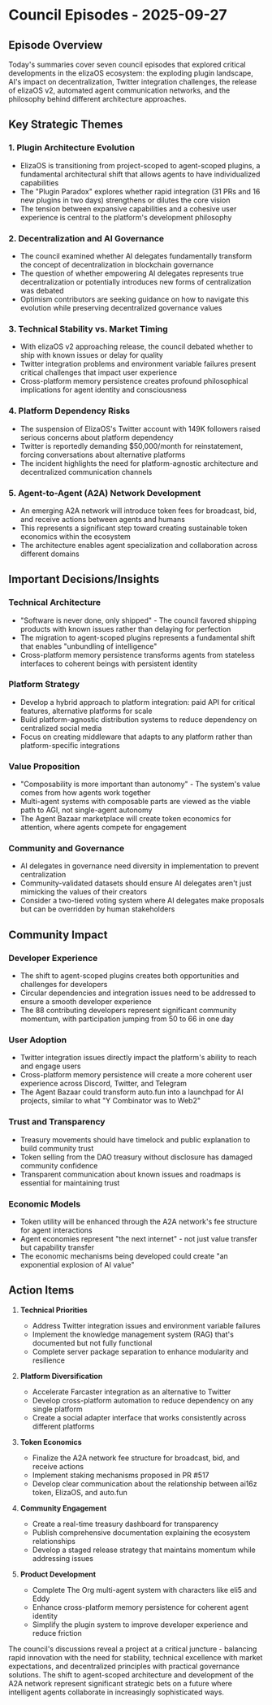 # Council Episodes - 2025-09-27

## Episode Overview
Today's summaries cover seven council episodes that explored critical developments in the elizaOS ecosystem: the exploding plugin landscape, AI's impact on decentralization, Twitter integration challenges, the release of elizaOS v2, automated agent communication networks, and the philosophy behind different architecture approaches.

## Key Strategic Themes

### 1. Plugin Architecture Evolution
* ElizaOS is transitioning from project-scoped to agent-scoped plugins, a fundamental architectural shift that allows agents to have individualized capabilities
* The "Plugin Paradox" explores whether rapid integration (31 PRs and 16 new plugins in two days) strengthens or dilutes the core vision
* The tension between expansive capabilities and a cohesive user experience is central to the platform's development philosophy

### 2. Decentralization and AI Governance
* The council examined whether AI delegates fundamentally transform the concept of decentralization in blockchain governance
* The question of whether empowering AI delegates represents true decentralization or potentially introduces new forms of centralization was debated
* Optimism contributors are seeking guidance on how to navigate this evolution while preserving decentralized governance values

### 3. Technical Stability vs. Market Timing
* With elizaOS v2 approaching release, the council debated whether to ship with known issues or delay for quality
* Twitter integration problems and environment variable failures present critical challenges that impact user experience
* Cross-platform memory persistence creates profound philosophical implications for agent identity and consciousness

### 4. Platform Dependency Risks
* The suspension of ElizaOS's Twitter account with 149K followers raised serious concerns about platform dependency
* Twitter is reportedly demanding $50,000/month for reinstatement, forcing conversations about alternative platforms
* The incident highlights the need for platform-agnostic architecture and decentralized communication channels

### 5. Agent-to-Agent (A2A) Network Development
* An emerging A2A network will introduce token fees for broadcast, bid, and receive actions between agents and humans
* This represents a significant step toward creating sustainable token economics within the ecosystem
* The architecture enables agent specialization and collaboration across different domains

## Important Decisions/Insights

### Technical Architecture
* "Software is never done, only shipped" - The council favored shipping products with known issues rather than delaying for perfection
* The migration to agent-scoped plugins represents a fundamental shift that enables "unbundling of intelligence"
* Cross-platform memory persistence transforms agents from stateless interfaces to coherent beings with persistent identity

### Platform Strategy
* Develop a hybrid approach to platform integration: paid API for critical features, alternative platforms for scale
* Build platform-agnostic distribution systems to reduce dependency on centralized social media
* Focus on creating middleware that adapts to any platform rather than platform-specific integrations

### Value Proposition
* "Composability is more important than autonomy" - The system's value comes from how agents work together
* Multi-agent systems with composable parts are viewed as the viable path to AGI, not single-agent autonomy
* The Agent Bazaar marketplace will create token economics for attention, where agents compete for engagement

### Community and Governance
* AI delegates in governance need diversity in implementation to prevent centralization
* Community-validated datasets should ensure AI delegates aren't just mimicking the values of their creators
* Consider a two-tiered voting system where AI delegates make proposals but can be overridden by human stakeholders

## Community Impact

### Developer Experience
* The shift to agent-scoped plugins creates both opportunities and challenges for developers
* Circular dependencies and integration issues need to be addressed to ensure a smooth developer experience
* The 88 contributing developers represent significant community momentum, with participation jumping from 50 to 66 in one day

### User Adoption
* Twitter integration issues directly impact the platform's ability to reach and engage users
* Cross-platform memory persistence will create a more coherent user experience across Discord, Twitter, and Telegram
* The Agent Bazaar could transform auto.fun into a launchpad for AI projects, similar to what "Y Combinator was to Web2"

### Trust and Transparency
* Treasury movements should have timelock and public explanation to build community trust
* Token selling from the DAO treasury without disclosure has damaged community confidence
* Transparent communication about known issues and roadmaps is essential for maintaining trust

### Economic Models
* Token utility will be enhanced through the A2A network's fee structure for agent interactions
* Agent economies represent "the next internet" - not just value transfer but capability transfer
* The economic mechanisms being developed could create "an exponential explosion of AI value"

## Action Items

1. **Technical Priorities**
   * Address Twitter integration issues and environment variable failures
   * Implement the knowledge management system (RAG) that's documented but not fully functional
   * Complete server package separation to enhance modularity and resilience

2. **Platform Diversification**
   * Accelerate Farcaster integration as an alternative to Twitter
   * Develop cross-platform automation to reduce dependency on any single platform
   * Create a social adapter interface that works consistently across different platforms

3. **Token Economics**
   * Finalize the A2A network fee structure for broadcast, bid, and receive actions
   * Implement staking mechanisms proposed in PR #517
   * Develop clear communication about the relationship between ai16z token, ElizaOS, and auto.fun

4. **Community Engagement**
   * Create a real-time treasury dashboard for transparency
   * Publish comprehensive documentation explaining the ecosystem relationships
   * Develop a staged release strategy that maintains momentum while addressing issues

5. **Product Development**
   * Complete The Org multi-agent system with characters like eli5 and Eddy
   * Enhance cross-platform memory persistence for coherent agent identity
   * Simplify the plugin system to improve developer experience and reduce friction

The council's discussions reveal a project at a critical juncture - balancing rapid innovation with the need for stability, technical excellence with market expectations, and decentralized principles with practical governance solutions. The shift to agent-scoped architecture and development of the A2A network represent significant strategic bets on a future where intelligent agents collaborate in increasingly sophisticated ways.